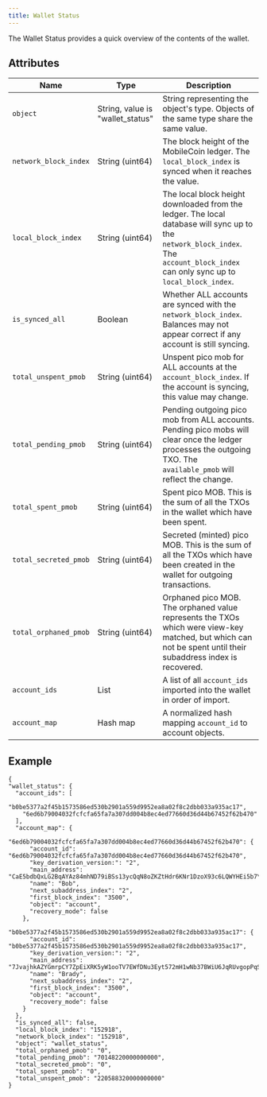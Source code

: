 ```yaml
---
title: Wallet Status
---
```

The Wallet Status provides a quick overview of the contents of the wallet.

## Attributes

 Name | Type | Description |
| ---- | ---- | ----------- |
| `object` | String, value is "wallet_status" | String representing the object's type. Objects of the same type share the same value. |
| `network_block_index` | String (uint64) | The block height of the MobileCoin ledger. The `local_block_index` is synced when it reaches the value. |
| `local_block_index` | String (uint64) | The local block height downloaded from the ledger. The local database will sync up to the `network_block_index`. The `account_block_index` can only sync up to `local_block_index`. |
| `is_synced_all` | Boolean | Whether ALL accounts are synced with the `network_block_index`. Balances may not appear correct if any account is still syncing. |
| `total_unspent_pmob` | String (uint64) | Unspent pico mob for ALL accounts at the `account_block_index`. If the account is syncing, this value may change. |
| `total_pending_pmob` | String (uint64) | Pending outgoing pico mob from ALL accounts. Pending pico mobs will clear once the ledger processes the outgoing TXO. The `available_pmob` will reflect the change. |
| `total_spent_pmob` | String (uint64) | Spent pico MOB. This is the sum of all the TXOs in the wallet which have been spent. |
| `total_secreted_pmob` | String (uint64) | Secreted (minted) pico MOB. This is the sum of all the TXOs which have been created in the wallet for outgoing transactions. |
| `total_orphaned_pmob` | String (uint64) | Orphaned pico MOB. The orphaned value represents the TXOs which were view-key matched, but which can not be spent until their subaddress index is recovered. |
| `account_ids` | List | A list of all `account_ids` imported into the wallet in order of import. |
| `account_map` | Hash map | A normalized hash mapping `account_id` to account objects. |

## Example

```
{
"wallet_status": {
  "account_ids": [
    "b0be5377a2f45b1573586ed530b2901a559d9952ea8a02f8c2dbb033a935ac17",
    "6ed6b79004032fcfcfa65fa7a307dd004b8ec4ed77660d36d44b67452f62b470"
  ],
  "account_map": {
    "6ed6b79004032fcfcfa65fa7a307dd004b8ec4ed77660d36d44b67452f62b470": {
      "account_id": "6ed6b79004032fcfcfa65fa7a307dd004b8ec4ed77660d36d44b67452f62b470",
      "key_derivation_version:": "2",
      "main_address": "CaE5bdbQxLG2BqAYAz84mhND79iBSs13ycQqN8oZKZtHdr6KNr1DzoX93c6LQWYHEi5b7YLiJXcTRzqhDFB563Kr1uxD6iwERFbw7KLWA6",
      "name": "Bob",
      "next_subaddress_index": "2",
      "first_block_index": "3500",
      "object": "account",
      "recovery_mode": false
    },
    "b0be5377a2f45b1573586ed530b2901a559d9952ea8a02f8c2dbb033a935ac17": {
      "account_id": "b0be5377a2f45b1573586ed530b2901a559d9952ea8a02f8c2dbb033a935ac17",
      "key_derivation_version:": "2",
      "main_address": "7JvajhkAZYGmrpCY7ZpEiXRK5yW1ooTV7EWfDNu3Eyt572mH1wNb37BWiU6JqRUvgopPqSVZRexhXXpjF3wqLQR7HaJrcdbHmULujgFmzav",
      "name": "Brady",
      "next_subaddress_index": "2",
      "first_block_index": "3500",
      "object": "account",
      "recovery_mode": false
    }
  },
  "is_synced_all": false,
  "local_block_index": "152918",
  "network_block_index": "152918",
  "object": "wallet_status",
  "total_orphaned_pmob": "0",
  "total_pending_pmob": "70148220000000000",
  "total_secreted_pmob": "0",
  "total_spent_pmob": "0",
  "total_unspent_pmob": "220588320000000000"
}
```